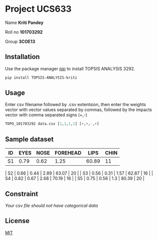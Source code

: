 # Project UCS633

Name **Kriti Pandey** 

Roll no **101703292**

Group **3COE13**


## Installation

Use the package manager [pip](https://pip.pypa.io/en/stable/) to install TOPSIS ANALYSIS 3292.

```bash
pip install TOPSIS-ANALYSIS-kriti
```

## Usage
Enter csv filename followed by .csv extentsion, then enter the weights vector with vector values separated by commas, followed by the impacts vector with comma separated signs (+,-)

```python
TOPO_101703292 data.csv [1,1,1,1] [+,+,-,+]
```
## Sample dataset

| ID |	EYES |	NOSE |	FOREHEAD |	LIPS |	CHIN |
|----|-------|-------|-----------|-------|-------|
| S1 |	0.79 |	0.62 |	1.25 | 	60.89 |	11 |

| S2 | 	0.66 |	0.44 |	2.89 |	63.07 |	20 |
| S3 |	0.56 |	0.31 |	1.57 |	62.87 |	16 |
| S4 |	0.82 |	0.67 |	2.68 |	70.19 |	16 |
| S5 |	0.75 |	0.56 |	1.3 |	80.39 |	20 |


## Constraint 
*Your csv file should not have categorical data*



## License
[MIT](https://choosealicense.com/licenses/mit/)